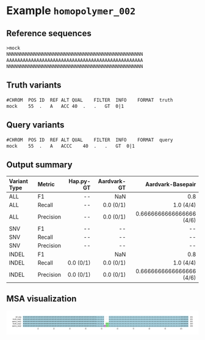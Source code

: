 # Example `homopolymer_002`
## Reference sequences
```
>mock
NNNNNNNNNNNNNNNNNNNNNNNNNNNNNNNNNNNNNNNNNNNNNNNNNN
AAAAAAAAAAAAAAAAAAAAAAAAAAAAAAAAAAAAAAAAAAAAAAAAAA
NNNNNNNNNNNNNNNNNNNNNNNNNNNNNNNNNNNNNNNNNNNNNNNNNN
```
## Truth variants
```
#CHROM	POS	ID	REF	ALT	QUAL	FILTER	INFO	FORMAT	truth
mock	55	.	A	ACC	40	.	.	GT	0|1
```
## Query variants
```
#CHROM	POS	ID	REF	ALT	QUAL	FILTER	INFO	FORMAT	query
mock	55	.	A	ACCC	40	.	.	GT	0|1
```
## Output summary
Variant Type | Metric | Hap.py-GT | Aardvark-GT | Aardvark-Basepair
:-- | :-- | --: | --: | --:
ALL | F1 | -- | NaN | 0.8
ALL | Recall | -- | 0.0 (0/1) | 1.0 (4/4)
ALL | Precision | -- | 0.0 (0/1) | 0.6666666666666666 (4/6)
SNV | F1 | -- | -- | --
SNV | Recall | -- | -- | --
SNV | Precision | -- | -- | --
INDEL | F1 |  | NaN | 0.8
INDEL | Recall | 0.0 (0/1) | 0.0 (0/1) | 1.0 (4/4)
INDEL | Precision | 0.0 (0/1) | 0.0 (0/1) | 0.6666666666666666 (4/6)
## MSA visualization
![](./msa_viz/msa.png)
